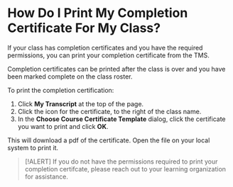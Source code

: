 # How Do I Print My Completion Certificate For My Class?

If your class has completion certificates and you have the required permissions, you can print your completion certificate from the TMS.

Completion certificates can be printed after the class is over and you have been marked complete on the class roster. 

To print the completion certification: 

1. Click **My Transcript** at the top of the page.  
1. Click the icon for the certificate, to the right of the class name.
1. In the **Choose Course Certificate Template** dialog, click the certificate you want to print and click **OK**. 

This will download a pdf of the certificate. Open the file on your local system to print it.

> [!ALERT] If you do not have the permissions required to print your completion certifcate, please reach out to your learning organization for assistance. 
